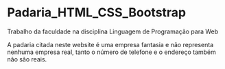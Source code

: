 # Padaria_HTML_CSS_Bootstrap
Trabalho da faculdade na disciplina Linguagem de Programação para Web

A padaria citada neste website é uma empresa fantasia e não representa nenhuma empresa real, tanto o número de telefone e o endereço também não são reais.
